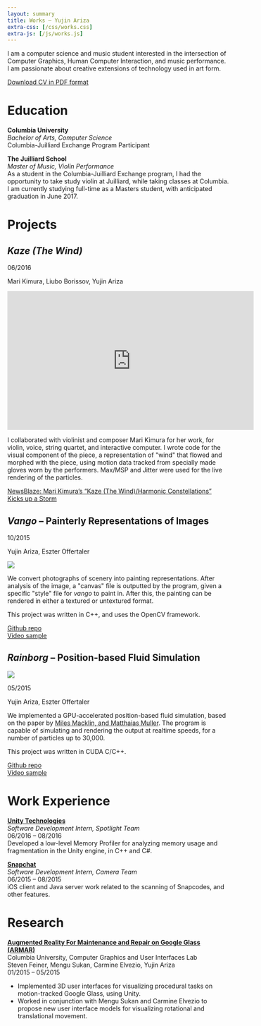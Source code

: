 ```yaml
---
layout: summary
title: Works — Yujin Ariza
extra-css: [/css/works.css]
extra-js: [/js/works.js]
---
```


I am a computer science and music student interested in the intersection of Computer Graphics, Human Computer Interaction, and music performance. I am passionate about creative extensions of technology used in art form.

[Download CV in PDF format](/downloads/cv_technical.pdf)

# Education

**Columbia University**  
_Bachelor of Arts, Computer Science_  
Columbia-Juilliard Exchange Program Participant

**The Juilliard School**  
_Master of Music, Violin Performance_  
As a student in the Columbia-Juilliard Exchange program, I had
the opportunity to take study violin at Juilliard, while taking classes at Columbia. I am currently studying full-time as a Masters student, with anticipated graduation in June 2017.

# Projects

## _Kaze (The Wind)_

06/2016

Mari Kimura, Liubo Borissov, Yujin Ariza

<iframe width="560" height="315" src="https://www.youtube.com/embed/B2LXcqC7U9U" frameborder="0" allowfullscreen></iframe>

I collaborated with violinist and composer Mari Kimura for her work, for violin, voice, string quartet, and interactive computer. I wrote code for the visual component of the piece, a representation of "wind" that flowed and morphed with the piece, using motion data tracked from specially made gloves worn by the performers. Max/MSP and Jitter were used for the live rendering of the particles.

[NewsBlaze: Mari Kimura’s “Kaze (The Wind)/Harmonic Constellations” Kicks up a Storm](http://newsblaze.com/entertainment/music/mari-kimuras-kaze-the-windharmonic-constellations-kicks-up-a-storm_60304/)

## _Vango_ – Painterly Representations of Images

10/2015

Yujin Ariza, Eszter Offertaler

![](http://github.com/yariza/vango/raw/master/results/columbia2_textured.png)

We convert photographs of scenery into painting representations. After analysis of the image, a "canvas" file is outputted by the program, given a specific "style" file for _vango_ to paint in. After this, the painting can be rendered in either a textured or untextured format.

This project was written in C++, and uses the OpenCV framework.

[Github repo](http://github.com/yariza/vango)  
[Video sample](/downloads/columbia2_textured.mp4)

## _Rainborg_ – Position-based Fluid Simulation

![](https://raw.githubusercontent.com/yariza/Rainborg/master/results/grid-dambreak.png)

05/2015

Yujin Ariza, Eszter Offertaler

We implemented a GPU-accelerated position-based fluid simulation, based on the paper by [Miles Macklin, and Matthaias Muller](http://mmacklin.com/pbf_sig_preprint.pdf). The program is capable of simulating and rendering the output at realtime speeds, for a number of particles up to 30,000.

This project was written in CUDA C/C++.

[Github repo](http://github.com/yariza/rainborg)  
[Video sample](/downloads/rainborg.mp4)

# Work Experience

**[Unity Technologies](http://unity3d.com)**  
_Software Development Intern, Spotlight Team_  
06/2016 – 08/2016  
Developed a low-level Memory Profiler for analyzing memory usage and fragmentation in the Unity engine, in C++ and C#.

**[Snapchat](http://snapchat.com)**  
_Software Development Intern, Camera Team_  
06/2015 – 08/2015  
iOS client and Java server work related to the scanning of Snapcodes, and other features.

# Research

[**Augmented Reality For Maintenance and Repair on Google Glass (ARMAR)**](http://graphics.cs.columbia.edu/kenny/project/armar/)  
Columbia University, Computer Graphics and User Interfaces Lab  
Steven Feiner, Mengu Sukan, Carmine Elvezio, Yujin Ariza  
01/2015 – 05/2015  

- Implemented 3D user interfaces for visualizing procedural tasks on motion-tracked Google Glass, using Unity.
- Worked in conjunction with Mengu Sukan and Carmine Elvezio to propose new user interface models for visualizing rotational and translational movement.
